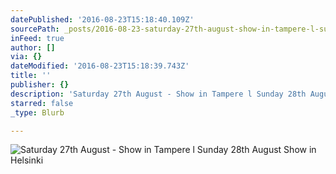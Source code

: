 ```yaml
---
datePublished: '2016-08-23T15:18:40.109Z'
sourcePath: _posts/2016-08-23-saturday-27th-august-show-in-tampere-l-sunday-28th-august.md
inFeed: true
author: []
via: {}
dateModified: '2016-08-23T15:18:39.743Z'
title: ''
publisher: {}
description: 'Saturday 27th August - Show in Tampere l Sunday 28th August Show in Helsinki '
starred: false
_type: Blurb

---
```

![Saturday 27th August - Show in Tampere l Sunday 28th August Show in Helsinki ](https://the-grid-user-content.s3-us-west-2.amazonaws.com/9dce5e5e-8f39-4604-9ddd-bcbffdd18f0a.jpg)